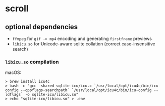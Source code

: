 # scroll

## optional dependencies
- `ffmpeg` for `gif -> mp4` encoding and generating `firstframe` previews
- `libicu.so` for Unicode-aware sqlite collation (correct case-insensitive search)

### `libicu.so` compilation
macOS:
```
> brew install icu4c
> bash -c "gcc -shared sqlite-icu/icu.c `/usr/local/opt/icu4c/bin/icu-config --cppflags-searchpath` `/usr/local/opt/icu4c/bin/icu-config --ldflags` -o sqlite-icu/libicu.so"
> echo "sqlite-icu/libicu.so" > .env
```
